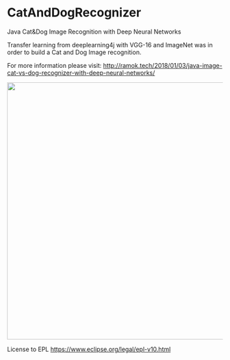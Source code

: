 # CatAndDogRecognizer
Java Cat&amp;Dog Image Recognition with Deep Neural Networks

Transfer learning from deeplearning4j with VGG-16 and ImageNet was in order to build a Cat and Dog Image recognition.

For more information please visit:
http://ramok.tech/2018/01/03/java-image-cat-vs-dog-recognizer-with-deep-neural-networks/

<p align="center">
  <img src="https://i1.wp.com/ramok.tech/wp-content/uploads/2018/01/2018-01-07_01h17_51.jpg?w=786" width="600"/>
</p>


License to EPL https://www.eclipse.org/legal/epl-v10.html

